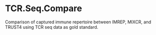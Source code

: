 # TCR.Seq.Compare
Comparison of captured immune repertoire between IMREP, MIXCR, and TRUST4 using TCR seq data as gold standard.  
